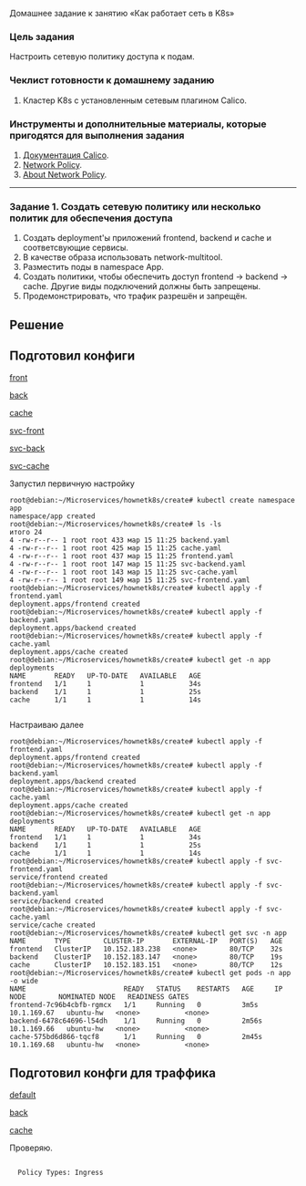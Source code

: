  Домашнее задание к занятию «Как работает сеть в K8s»

### Цель задания

Настроить сетевую политику доступа к подам.

### Чеклист готовности к домашнему заданию

1. Кластер K8s с установленным сетевым плагином Calico.

### Инструменты и дополнительные материалы, которые пригодятся для выполнения задания

1. [Документация Calico](https://www.tigera.io/project-calico/).
2. [Network Policy](https://kubernetes.io/docs/concepts/services-networking/network-policies/).
3. [About Network Policy](https://docs.projectcalico.org/about/about-network-policy).

-----

### Задание 1. Создать сетевую политику или несколько политик для обеспечения доступа

1. Создать deployment'ы приложений frontend, backend и cache и соответсвующие сервисы.
2. В качестве образа использовать network-multitool.
3. Разместить поды в namespace App.
4. Создать политики, чтобы обеспечить доступ frontend -> backend -> cache. Другие виды подключений должны быть запрещены.
5. Продемонстрировать, что трафик разрешён и запрещён.


## Решение 

## Подготовил конфиги

[front](https://github.com/zatulik2606/Microservices/blob/main/hownetk8s/create/frontend.yaml)

[back](https://github.com/zatulik2606/Microservices/blob/main/hownetk8s/create/backend.yaml)

[cache](https://github.com/zatulik2606/Microservices/blob/main/hownetk8s/create/cache.yaml)

[svc-front](https://github.com/zatulik2606/Microservices/blob/main/hownetk8s/create/svc-frontend.yaml)

[svc-back](https://github.com/zatulik2606/Microservices/blob/main/hownetk8s/create/svc-backend.yaml)

[svc-cache](https://github.com/zatulik2606/Microservices/blob/main/hownetk8s/create/svc-cache.yaml)


Запустил первичную настройку

~~~
root@debian:~/Microservices/hownetk8s/create# kubectl create namespace app
namespace/app created
root@debian:~/Microservices/hownetk8s/create# ls -ls
итого 24
4 -rw-r--r-- 1 root root 433 мар 15 11:25 backend.yaml
4 -rw-r--r-- 1 root root 425 мар 15 11:25 cache.yaml
4 -rw-r--r-- 1 root root 437 мар 15 11:25 frontend.yaml
4 -rw-r--r-- 1 root root 147 мар 15 11:25 svc-backend.yaml
4 -rw-r--r-- 1 root root 143 мар 15 11:25 svc-cache.yaml
4 -rw-r--r-- 1 root root 149 мар 15 11:25 svc-frontend.yaml
root@debian:~/Microservices/hownetk8s/create# kubectl apply -f frontend.yaml
deployment.apps/frontend created
root@debian:~/Microservices/hownetk8s/create# kubectl apply -f backend.yaml
deployment.apps/backend created
root@debian:~/Microservices/hownetk8s/create# kubectl apply -f cache.yaml
deployment.apps/cache created
root@debian:~/Microservices/hownetk8s/create# kubectl get -n app deployments
NAME       READY   UP-TO-DATE   AVAILABLE   AGE
frontend   1/1     1            1           34s
backend    1/1     1            1           25s
cache      1/1     1            1           14s


~~~


Настраиваю далее

~~~
root@debian:~/Microservices/hownetk8s/create# kubectl apply -f frontend.yaml
deployment.apps/frontend created
root@debian:~/Microservices/hownetk8s/create# kubectl apply -f backend.yaml
deployment.apps/backend created
root@debian:~/Microservices/hownetk8s/create# kubectl apply -f cache.yaml
deployment.apps/cache created
root@debian:~/Microservices/hownetk8s/create# kubectl get -n app deployments
NAME       READY   UP-TO-DATE   AVAILABLE   AGE
frontend   1/1     1            1           34s
backend    1/1     1            1           25s
cache      1/1     1            1           14s
root@debian:~/Microservices/hownetk8s/create# kubectl apply -f svc-frontend.yaml
service/frontend created
root@debian:~/Microservices/hownetk8s/create# kubectl apply -f svc-backend.yaml
service/backend created
root@debian:~/Microservices/hownetk8s/create# kubectl apply -f svc-cache.yaml
service/cache created
root@debian:~/Microservices/hownetk8s/create# kubectl get svc -n app
NAME       TYPE        CLUSTER-IP       EXTERNAL-IP   PORT(S)   AGE
frontend   ClusterIP   10.152.183.238   <none>        80/TCP    32s
backend    ClusterIP   10.152.183.147   <none>        80/TCP    19s
cache      ClusterIP   10.152.183.151   <none>        80/TCP    12s
root@debian:~/Microservices/hownetk8s/create# kubectl get pods -n app -o wide
NAME                        READY   STATUS    RESTARTS   AGE     IP            NODE        NOMINATED NODE   READINESS GATES
frontend-7c96b4cbfb-rgmcx   1/1     Running   0          3m5s    10.1.169.67   ubuntu-hw   <none>           <none>
backend-6478c64696-l54dh    1/1     Running   0          2m56s   10.1.169.66   ubuntu-hw   <none>           <none>
cache-575bd6d866-tqcf8      1/1     Running   0          2m45s   10.1.169.68   ubuntu-hw   <none>           <none>

~~~

## Подготовил конфги для траффика
[default](https://github.com/zatulik2606/Microservices/blob/main/hownetk8s/networkpolicy/network-policy-default.yaml)

[back](https://github.com/zatulik2606/Microservices/blob/main/hownetk8s/networkpolicy/network-policy-backend.yaml)

[cache](https://github.com/zatulik2606/Microservices/blob/main/hownetk8s/networkpolicy/network-policy-cache.yaml)

Проверяю.

~~~

  Policy Types: Ingress



~~~


